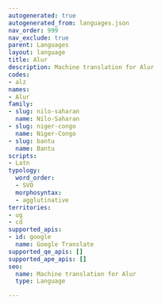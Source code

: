 ```yaml
---
autogenerated: true
autogenerated_from: languages.json
nav_order: 999
nav_exclude: true
parent: Languages
layout: language
title: Alur
description: Machine translation for Alur
codes:
- alz
names:
- Alur
family:
- slug: nilo-saharan
  name: Nilo-Saharan
- slug: niger-congo
  name: Niger-Congo
- slug: bantu
  name: Bantu
scripts:
- Latn
typology:
  word_order:
  - SVO
  morphosyntax:
  - agglutinative
territories:
- ug
- cd
supported_apis:
- id: google
  name: Google Translate
supported_qe_apis: []
supported_ape_apis: []
seo:
  name: Machine translation for Alur
  type: Language

---
```


